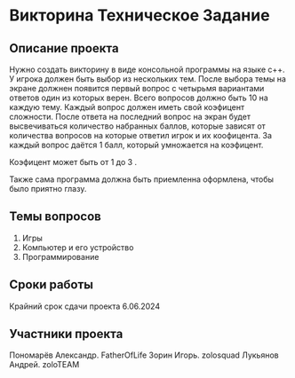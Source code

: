 # Викторина Техническое Задание
## Описание проекта
  Нужно создать викторину в виде консольной программы на языке c++. У игрока должен быть выбор из нескольких тем. 
  После выбора темы на экране должнен появится первый вопрос с четырьмя вариантами ответов один из которых верен.
  Всего вопросов должно быть 10 на каждую тему. Каждый вопрос должен иметь свой коэфицент сложности.
  После ответа на последний вопрос на экран будет высвечиваться количество набранных баллов, которые зависят
  от количества вопросов на которые ответил игрок и их коофицента. За каждый вопрос даётся 1 балл, который
  умножается на коэфицент.

  Коэфицент может быть от 1 до 3 .

  Также сама программа должна быть приемленна оформлена, чтобы было приятно глазу.

## Темы вопросов
  1) Игры
  2) Компьютер и его устройство
  3) Программирование
  
## Сроки работы
  Крайний срок сдачи проекта 6.06.2024
  
## Участники проекта
  Пономарёв Александр. FatherOfLife
  Зорин Игорь. zolosquad
  Лукьянов Андрей. zoloTEAM

